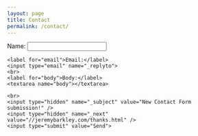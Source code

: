 ```yaml
---
layout: page
title: Contact
permalink: /contact/
---
```


<form action="http://formspree.io/sensoph@gmail.com" method="POST">
    <label for="name">Name:</label>
    <input type="text" name="name">
    
    <label for="email">Email:</label>
	<input type="email" name="_replyto">
	<br>
	<label for="body">Body:</label>
	<textarea name="body"></textarea>

	<br>
    <input type="hidden" name="_subject" value="New Contact Form submission!" />
    <input type="hidden" name="_next" value="//jeremybarkley.com/thanks.html" />
    <input type="submit" value="Send">
</form>